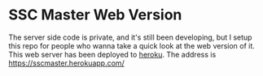 # SSC Master Web Version

The server side code is private, and it's still been developing, but I setup this repo for people who wanna take a quick look at the web version of it. 
This web server has been deployed to [heroku](https://sscmaster.herokuapp.com/). The address is https://sscmaster.herokuapp.com/


